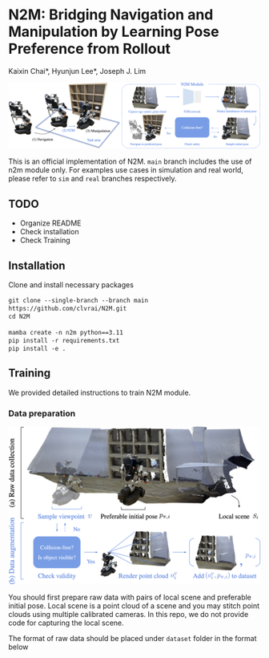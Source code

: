 # N2M: Bridging Navigation and Manipulation by Learning Pose Preference from Rollout
Kaixin Chai*, Hyunjun Lee*, Joseph J. Lim

![System Overview](doc/System_Overview.png)

This is an official implementation of N2M. `main` branch includes the use of n2m module only. For examples use cases in simulation and real world, please refer to `sim` and `real` branches respectively.

## TODO
- Organize README
- Check installation
- Check Training

## Installation
Clone and install necessary packages
```
git clone --single-branch --branch main https://github.com/clvrai/N2M.git
cd N2M

mamba create -n n2m python==3.11
pip install -r requirements.txt
pip install -e .
```

## Training
We provided detailed instructions to train N2M module.

### Data preparation

![Data Preparation](doc/Data_Preparation.png)

You should first prepare raw data with pairs of local scene and preferable initial pose. Local scene is a point cloud of a scene and you may stitch point clouds using multiple calibrated cameras. In this repo, we do not provide code for capturing the local scene.

The format of raw data should be placed under `dataset` folder in the format below
```

```